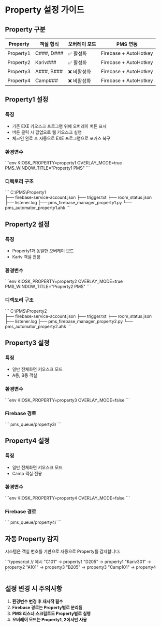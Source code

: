 # Property 설정 가이드

## Property 구분

| Property | 객실 형식 | 오버레이 모드 | PMS 연동 |
|----------|----------|--------------|---------|
| Property1 | C###, D### | ✅ 활성화 | Firebase + AutoHotkey |
| Property2 | Kariv### | ✅ 활성화 | Firebase + AutoHotkey |
| Property3 | A###, B### | ❌ 비활성화 | Firebase + AutoHotkey |
| Property4 | Camp### | ❌ 비활성화 | Firebase + AutoHotkey |

## Property1 설정

### 특징
- 기존 EXE 키오스크 프로그램 위에 오버레이 버튼 표시
- 버튼 클릭 시 팝업으로 웹 키오스크 실행
- 체크인 완료 후 자동으로 EXE 프로그램으로 포커스 복구

### 환경변수
\`\`\`env
KIOSK_PROPERTY=property1
OVERLAY_MODE=true
PMS_WINDOW_TITLE="Property1 PMS"
\`\`\`

### 디렉토리 구조
\`\`\`
C:\PMS\Property1\
├── firebase-service-account.json
├── trigger.txt
├── room_status.json
├── listener.log
├── pms_firebase_manager_property1.py
└── pms_automator_property1.ahk
\`\`\`

## Property2 설정

### 특징
- Property1과 동일한 오버레이 모드
- Kariv 객실 전용

### 환경변수
\`\`\`env
KIOSK_PROPERTY=property2
OVERLAY_MODE=true
PMS_WINDOW_TITLE="Property2 PMS"
\`\`\`

### 디렉토리 구조
\`\`\`
C:\PMS\Property2\
├── firebase-service-account.json
├── trigger.txt
├── room_status.json
├── listener.log
├── pms_firebase_manager_property2.py
└── pms_automator_property2.ahk
\`\`\`

## Property3 설정

### 특징
- 일반 전체화면 키오스크 모드
- A동, B동 객실

### 환경변수
\`\`\`env
KIOSK_PROPERTY=property3
OVERLAY_MODE=false
\`\`\`

### Firebase 경로
\`\`\`
pms_queue/property3/
\`\`\`

## Property4 설정

### 특징
- 일반 전체화면 키오스크 모드
- Camp 객실 전용

### 환경변수
\`\`\`env
KIOSK_PROPERTY=property4
OVERLAY_MODE=false
\`\`\`

### Firebase 경로
\`\`\`
pms_queue/property4/
\`\`\`

## 자동 Property 감지

시스템은 객실 번호를 기반으로 자동으로 Property를 감지합니다:

\`\`\`typescript
// 예시
"C101" → property1
"D205" → property1
"Kariv301" → property2
"A101" → property3
"B205" → property3
"Camp101" → property4
\`\`\`

## 설정 변경 시 주의사항

1. **환경변수 변경 후 재시작 필수**
2. **Firebase 경로는 Property별로 분리됨**
3. **PMS 리스너 스크립트도 Property별로 실행**
4. **오버레이 모드는 Property1, 2에서만 사용**
